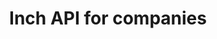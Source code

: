 ---
title: Inch API for companies

language_tabs:
  - shell: cURL
  - ruby: Ruby
  - python: Python
  - javascript: NodeJS
  - java: Java
  - cs: C#

toc_footers:
  - Contact us for a developer key
  - <a href='mailto:contact@inchbase.com'>contact@inchbase.com</a>

includes:
  - introduction
  - authentication
  - webhook_types
  - webhooks
  - tickets
  - errors

search: true
---